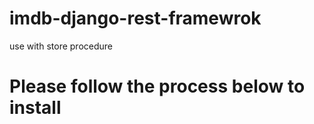 # imdb-django-rest-framewrok
use with store procedure
# Please follow the process below to install


